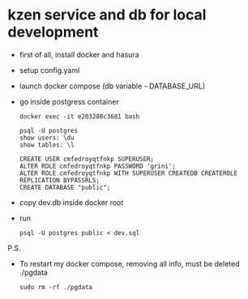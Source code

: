 # kzen service and db for local development

- first of all, install docker and hasura
- setup config.yaml
- launch docker compose (db variable - DATABASE_URL)
- go inside postgress container
    ```
    docker exec -it e203280c3681 bash

    psql -U postgres
    show users: \du
    show tables: \l

    CREATE USER cmfedroyqtfnkp SUPERUSER;
    ALTER ROLE cmfedroyqtfnkp PASSWORD 'grini';
    ALTER ROLE cmfedroyqtfnkp WITH SUPERUSER CREATEDB CREATEROLE REPLICATION BYPASSRLS;
    CREATE DATABASE "public";
    ```

- copy dev.db inside docker root

- run 
    ```
    psql -U postgres public < dev.sql
    ```

P.S.

- To restart my docker compose, removing all info, must be deleted ./pgdata
    ```
    sudo rm -rf ./pgdata
    ```
